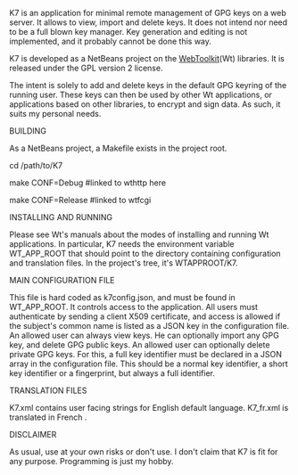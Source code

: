 K7 is an application for minimal remote management of GPG keys on a web server.
It allows to view, import and delete keys.
It does not intend nor need to be a full blown key manager.
Key generation and editing is not implemented, and it probably cannot be done this way.

K7 is developed as a NetBeans project on the [WebToolkit](https://www.webtoolkit.eu/)(Wt) libraries.
It is released under the GPL version 2 license.

The intent is solely to add and delete keys in the default GPG keyring of the running user.
These keys can then be used by other Wt applications, or applications based on other libraries, to encrypt and sign data. As such, it suits my personal needs.

BUILDING

As a NetBeans project, a Makefile exists in the project root.

cd /path/to/K7

make CONF=Debug #linked to wthttp here

make CONF=Release #linked to wtfcgi

INSTALLING AND RUNNING

Please see Wt's manuals about the modes of installing and running Wt applications.
In particular, K7 needs the environment variable WT_APP_ROOT that should point to the directory containing configuration and translation files. In the project's tree, it's WTAPPROOT/K7.

MAIN CONFIGURATION FILE

This file is hard coded as k7config.json, and must be found in WT_APP_ROOT.
It controls access to the application. All users must authenticate by sending a client X509 certificate, and access is allowed if the subject's common name is listed as a JSON key in the configuration file.
An allowed user can always view keys. He can optionally import any GPG key, and delete GPG public keys.
An allowed user can optionally delete private GPG keys. For this, a full key identifier must be declared in a JSON array in the configuration file. This should be a normal key identifier, a short key identifier or a fingerprint, but always a full identifier.

TRANSLATION FILES

K7.xml contains user facing strings for English default language. K7_fr.xml is translated in French .

DISCLAIMER

As usual, use at your own risks or don't use. I don't claim that K7 is fit for any purpose. Programming is just my hobby.
